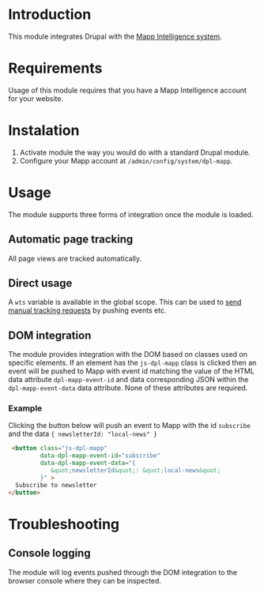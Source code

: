 # Introduction

This module integrates Drupal with the [Mapp Intelligence system](https://documentation.mapp.com/1.0/en/intelligence-5210292.html).

# Requirements

Usage of this module requires that you have a Mapp Intelligence account for your
website.

# Instalation

1. Activate module the way you would do with a standard Drupal module.
2. Configure your Mapp account at `/admin/config/system/dpl-mapp`.

# Usage

The module supports three forms of integration once the module is loaded.

## Automatic page tracking

All page views are tracked automatically.

## Direct usage

A `wts` variable is available in the global scope. This can be used to
[send manual tracking requests](https://documentation.mapp.com/1.0/en/how-to-send-manual-tracking-requests-page-updates-7240681.html)
by pushing events etc.

## DOM integration

The module provides integration with the DOM based on classes used on specific
elements. If an element has the `js-dpl-mapp` class is clicked then an event
will be pushed to Mapp with event id matching the value of the HTML data
attribute `dpl-mapp-event-id` and data corresponding JSON within the
`dpl-mapp-event-data` data attribute. None of these attributes are required.

### Example

Clicking the button below will push an event to Mapp with the id `subscribe` and
the data `{ newsletterId: "local-news" }`

```html
 <button class="js-dpl-mapp"
         data-dpl-mapp-event-id="subscribe"
         data-dpl-mapp-event-data="{
            &quot;newsletterId&quot;: &quot;local-news&quot;
         }" >
  Subscribe to newsletter
</button>
```

# Troubleshooting

## Console logging

The module will log events pushed through the DOM integration to the browser
console where they can be inspected.
